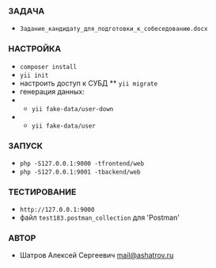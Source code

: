 ### ЗАДАЧА
* `Задание_кандидату_для_подготовки_к_собеседованию.docx`

### НАСТРОЙКА
* `composer install`
* `yii init`
* настроить доступ к СУБД
** `yii migrate`
* генерация данных:
* * `yii fake-data/user-down`
* * `yii fake-data/user`

### ЗАПУСК
* `php -S127.0.0.1:9000 -tfrontend/web`
* `php -S127.0.0.1:9001 -tbackend/web`

### ТЕСТИРОВАНИЕ
* `http://127.0.0.1:9000`
* файл `test183.postman_collection` для 'Postman'

### АВТОР
* Шатров Алексей Сергеевич <mail@ashatrov.ru>